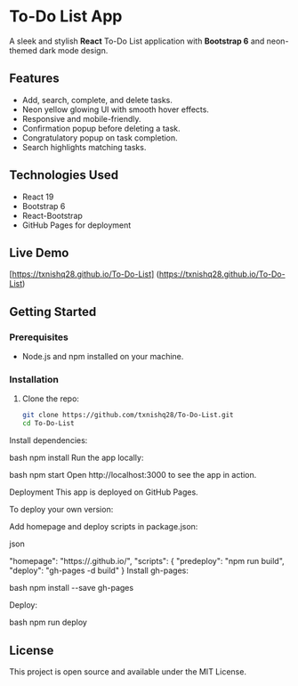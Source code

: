 # To-Do List App

A sleek and stylish **React** To-Do List application with **Bootstrap 6** and neon-themed dark mode design.

## Features

- Add, search, complete, and delete tasks.
- Neon yellow glowing UI with smooth hover effects.
- Responsive and mobile-friendly.
- Confirmation popup before deleting a task.
- Congratulatory popup on task completion.
- Search highlights matching tasks.

## Technologies Used

- React 19
- Bootstrap 6
- React-Bootstrap
- GitHub Pages for deployment

## Live Demo

[https://txnishq28.github.io/To-Do-List]
(https://txnishq28.github.io/To-Do-List)

## Getting Started

### Prerequisites

- Node.js and npm installed on your machine.

### Installation

1. Clone the repo:

   ```bash
   git clone https://github.com/txnishq28/To-Do-List.git
   cd To-Do-List
Install dependencies:

bash
npm install
Run the app locally:

bash
npm start
Open http://localhost:3000 to see the app in action.

Deployment
This app is deployed on GitHub Pages.

To deploy your own version:

Add homepage and deploy scripts in package.json:

json

"homepage": "https://<your-username>.github.io/<your-repo-name>",
"scripts": {
  "predeploy": "npm run build",
  "deploy": "gh-pages -d build"
}
Install gh-pages:

bash
npm install --save gh-pages


Deploy:

bash
npm run deploy





## License
This project is open source and available under the MIT License.
